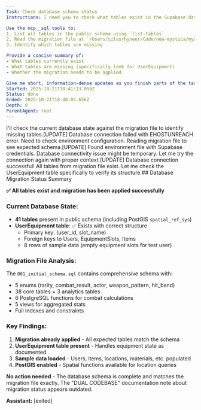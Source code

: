 ```yaml
---
Task: Check database schema status
Instructions: I need you to check what tables exist in the Supabase database and compare with what should exist according to the migration file.

Use the mcp__sql tools to:
1. List all tables in the public schema using `list-tables`
2. Read the migration file at `/Users/silasrhyneer/Code/new-mystica/mystica-express/migrations/001_initial_schema.sql` to see what tables should exist
3. Identify which tables are missing

Provide a concise summary of:
- What tables currently exist
- What tables are missing (specifically look for UserEquipment)
- Whether the migration needs to be applied

Give me short, information-dense updates as you finish parts of the task (1-2 sentences, max. Incomplete sentences are fine). Only give these updates if you have important information to share. Prepend updates with: [UPDATE]
Started: 2025-10-21T18:41:13.058Z
Status: done
Ended: 2025-10-21T18:48:05.656Z
Depth: 0
ParentAgent: root
---
```


I'll check the current database state against the migration file to identify missing tables.[UPDATE] Database connection failed with EHOSTUNREACH error. Need to check environment configuration. Reading migration file to see expected schema.[UPDATE] Found environment file with Supabase credentials. Database connectivity issue might be temporary. Let me try the connection again with proper context.[UPDATE] Database connection successful! All tables from migration file exist. Let me check the UserEquipment table specifically to verify its structure.## Database Migration Status Summary

**✅ All tables exist and migration has been applied successfully**

### Current Database State:
- **41 tables** present in public schema (including PostGIS `spatial_ref_sys`)
- **UserEquipment table**: ✅ Exists with correct structure
  - Primary key: (user_id, slot_name)
  - Foreign keys to Users, EquipmentSlots, Items
  - 8 rows of sample data (empty equipment slots for test user)

### Migration File Analysis:
The `001_initial_schema.sql` contains comprehensive schema with:
- 5 enums (rarity, combat_result, actor, weapon_pattern, hit_band)
- 38 core tables + 3 analytics tables
- 6 PostgreSQL functions for combat calculations
- 5 views for aggregated stats
- Full indexes and constraints

### Key Findings:
1. **Migration already applied** - All expected tables match the schema
2. **UserEquipment table present** - Handles equipment state as documented
3. **Sample data loaded** - Users, items, locations, materials, etc. populated
4. **PostGIS enabled** - Spatial functions available for location queries

**No action needed** - The database schema is complete and matches the migration file exactly. The "DUAL CODEBASE" documentation note about migration status appears outdated.

**Assistant:** [exited]
